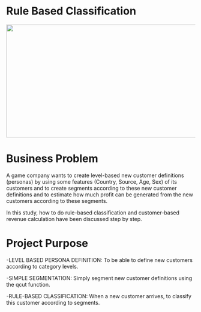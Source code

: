 # Rule Based Classification

<p align="center">
  <img width="600" height="300" src="https://www.juegostudio.com/wp-content/uploads/2020/11/mobile-game-development-company-sub-image.jpg">
</p>

# Business Problem

A game company wants to create level-based new customer definitions (personas) by using some features (Country, Source, Age, Sex) of its customers and to create segments according to these new customer definitions and to estimate how much profit can be generated from the new customers according to these segments.

In this study, how to do rule-based classification and customer-based revenue calculation have been discussed step by step.

# Project Purpose

-LEVEL BASED PERSONA DEFINITION: To be able to define new customers according to category levels. 

-SIMPLE SEGMENTATION: Simply segment new customer definitions using the qcut function.

-RULE-BASED CLASSIFICATION: When a new customer arrives, to classify this customer according to segments.
